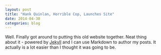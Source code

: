 ```yaml
---
layout: post
title: "Hank Quinlan, Horrible Cop, Launches Site"
date: 2014-04-30
categories: blog
---
```


Well. Finally got around to putting this old website together. Neat thing about it - powered by [Jekyll](http://jekyllrb.com) and I can use Markdown to author my posts. It actually is a lot easier than I thought it was going to be.
